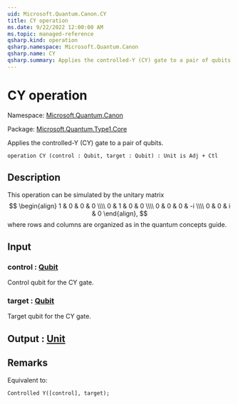 ```yaml
---
uid: Microsoft.Quantum.Canon.CY
title: CY operation
ms.date: 9/22/2022 12:00:00 AM
ms.topic: managed-reference
qsharp.kind: operation
qsharp.namespace: Microsoft.Quantum.Canon
qsharp.name: CY
qsharp.summary: Applies the controlled-Y (CY) gate to a pair of qubits.
---
```


# CY operation

Namespace: [Microsoft.Quantum.Canon](xref:Microsoft.Quantum.Canon)

Package: [Microsoft.Quantum.Type1.Core](https://nuget.org/packages/Microsoft.Quantum.Type1.Core)


Applies the controlled-Y (CY) gate to a pair of qubits.

```qsharp
operation CY (control : Qubit, target : Qubit) : Unit is Adj + Ctl
```


## Description

This operation can be simulated by the unitary matrix$$\begin{align}1 & 0 & 0 & 0 \\\\0 & 1 & 0 & 0 \\\\0 & 0 & 0 & -i \\\\0 & 0 & i & 0\end{align},$$where rows and columns are organized as in the quantum concepts guide.

## Input

### control : [Qubit](xref:microsoft.quantum.qsharp.valueliterals#qubit-literals)

Control qubit for the CY gate.


### target : [Qubit](xref:microsoft.quantum.qsharp.valueliterals#qubit-literals)

Target qubit for the CY gate.



## Output : [Unit](xref:microsoft.quantum.qsharp.valueliterals#unit-literal)



## Remarks

Equivalent to:```qsharpControlled Y([control], target);```
